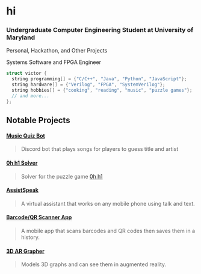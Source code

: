 # hi

### Undergraduate Computer Engineering Student at University of Maryland

Personal, Hackathon, and Other Projects

Systems Software and FPGA Engineer

```cpp
struct victor {
  string programming[] = {"C/C++", "Java", "Python", "JavaScript"};
  string hardware[] = {"Verilog", "FPGA", "SystemVerilog"};
  string hobbies[] = {"cooking", "reading", "music", "puzzle games"};
  // and more...
};
```

## Notable Projects

#### [Music Quiz Bot](https://github.com/fetf/music-quiz)
> Discord bot that plays songs for players to guess title and artist

#### [0h h1 Solver](https://github.com/notvictorl/0hh1-Solver)  
> Solver for the puzzle game [0h h1](https://0hh1.com)  

#### [AssistSpeak](https://github.com/fetf/AssistSpeak)
> A virtual assistant that works on any mobile phone using talk and text.

#### [Barcode/QR Scanner App](https://github.com/fetf/Barcode-QR-Scanner)
> A mobile app that scans barcodes and QR codes then saves them in a history.

#### [3D AR Grapher](https://github.com/fetf/3D-AR-Grapher)
> Models 3D graphs and can see them in augmented reality.
